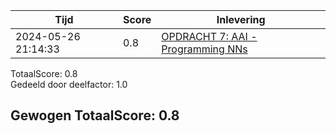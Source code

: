
|Tijd|Score|Inlevering|
|---|---|---|
|2024-05-26 21:14:33 |0.8|<a href="https://canvas.hu.nl//courses/39753/assignments/284177/submissions/616">OPDRACHT 7: AAI - Programming NNs</a>|

TotaalScore: 0.8   
Gedeeld door deelfactor: 1.0   

## Gewogen TotaalScore: 0.8

